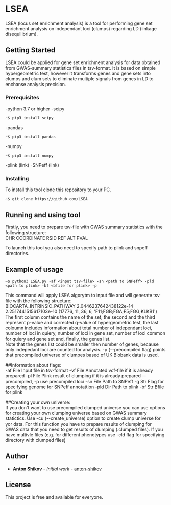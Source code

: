 # LSEA
LSEA (locus set enrichment analysis) is a tool for performing gene set enrichment analysis on independant loci (clumps) regarding LD (linkage disequilibrium).

## Getting Started

LSEA could be applied for gene set enrichment analysis for data obtained from GWAS-summary statistics files in tsv-format. It is based on simple hypergeometric test, however it transforms genes and gene sets into clumps and clum sets to eliminate multiple signals from genes in LD to enchanse analysis precision.

### Prerequisites

-python 3.7 or higher
-scipy
```
~$ pip3 install scipy
```
-pandas
```
~$ pip3 install pandas
```
-numpy
```
~$ pip3 install numpy
```
-plink (link)
-SNPeff (link)

### Installing

To install this tool clone this repository to your PC.

```
~$ git clone https://github.com/LSEA
```

## Running and using tool

Firstly, you need to prepare tsv-file with GWAS summary statistics with the following structure: <br> 
CHR	COORDINATE	RSID	REF	ALT	PVAL

To launch this tool you also need to specify path to plink and snpeff directories.

## Example of usage
```
~$ python3 LSEA.py -af <input tsv-file> -sn <path to SNPeff> -pld <path to plink> -bf <bfile for plink> -p
```
This command will apply LSEA algorytm to input file and will generate tsv file with the following structure: <br>
BIOCARTA_INTRINSIC_PATHWAY	2.0446237642438122e-14	2.2517441515617103e-10	(17776, 11, 36, 6, 'F11;FGB;FGA;F5;FGG;KLKB1') <br>
The first column contains the name of the set, the second and the third represent p-value and corrected q-value of hypergeometric test, the last coloumn includes information about total number of independant loci, number of loci in quiery, number of loci in gene set, number of loci common for quiery and gene set and, finally, the genes list.<br>
Note that the genes list could be smaller then number of genes, because only indepedant loci are counted for analysis.
-p (--precompiled flag) points that precompiled universe of clumpes based of UK Biobank data is used.

##Information about flags:  
  -af File              Input file in tsv-format
  -vf File              Annotated vcf-file if it is already prepared
  -pl File              Plink result of clumping if it is already prepared
  --precompiled, -p     use precompiled loci
  -sn File              Path to SNPeff
  -g Str                Flag for specifying genome for SNPeff annotattion
  -pld Dir              Path to plink
  -bf Str               Bfile for plink

##Creating your own universe:  
If you don't want to use precompiled clumped universe you can use options for creating your own clumping universe based on GWAS summary statictics. Use -cu (--create_universe) option to create clump universe for yor data. For this function you have to prepare results of clumping for GWAS data that you need to get results of clumping (.clumped files). If you have multivle files (e.g. for different phenotypes use -cld <directory> flag for specifying directory with clumped files)


## Author

* **Anton Shikov** - *Initial work* - [anton-shikov](https://github.com/anton-shikov)


## License

This project is free and available for everyone.

